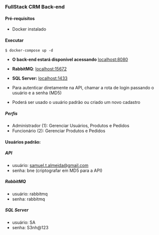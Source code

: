 ### FullStack CRM Back-end

#### Pré-requisitos

- Docker instalado

#### Executar 

`$ docker-compose up -d`

- **O back-end estará disponível acessando** [localhost:8080](localhost:8080)
- **RabbitMQ**: [localhost:15672](localhost:15672)
- **SQL Server:** [localhost:1433](localhost:1433)


- Para autenticar diretamente na API, chamar a rota de login passando o usuário e a  senha (MD5)
- Poderá ser usado o usuário padrão ou criado um novo cadastro

##### Perfis
- Administrador (1): Gerenciar Usuários, Produtos e Pedidos
- Funcionário (2): Gerenciar Produtos e Pedidos

#### Usuários padrão: 
##### API
- usuário: samuel.t.almeida@gmail.com
- senha: bne (criptografar em MD5 para a API)
##### RabbitMQ
- usuário: rabbitmq
- senha: rabbitmq
##### SQL Server
- usuário: SA
- senha: S3nh@123
